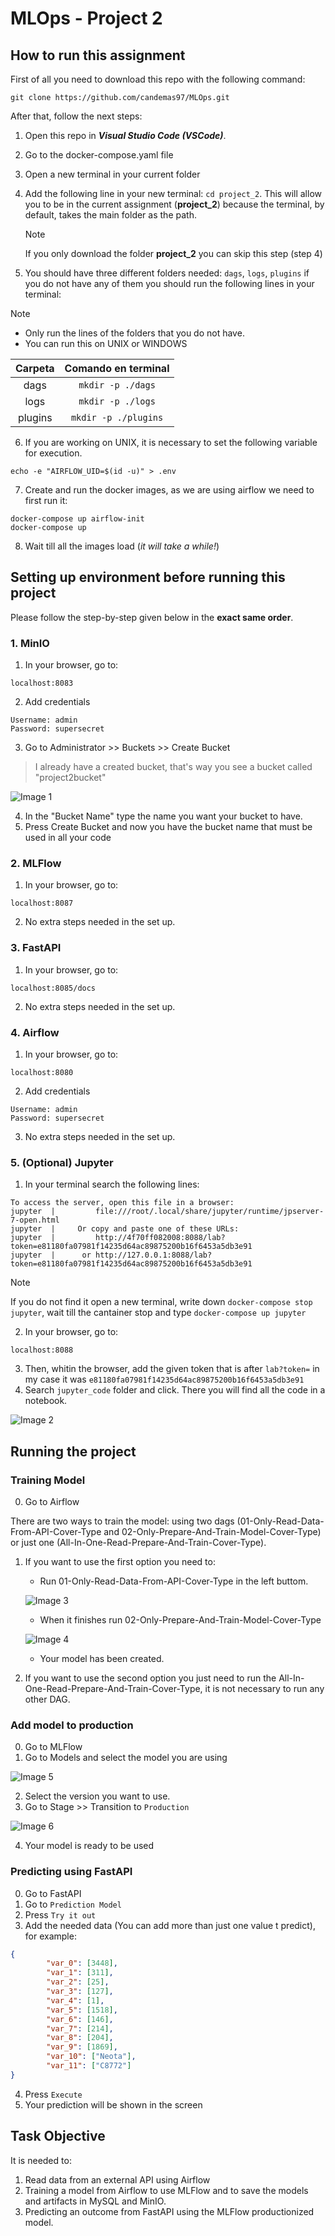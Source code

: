 # MLOps - Project 2

## How to run this assignment

First of all you need to download this repo with the following command:

`git clone https://github.com/candemas97/MLOps.git`

After that, follow the next steps:

1. Open this repo in **_Visual Studio Code (VSCode)_**.
2. Go to the docker-compose.yaml file
3. Open a new terminal in your current folder
4. Add the following line in your new terminal: `cd project_2`. This will allow you to be in the current assignment (**project_2**) because the terminal, by default, takes the main folder as the path.

   > [!NOTE]
   >
   > If you only download the folder **project_2** you can skip this step (step 4)

5. You should have three different folders needed: `dags`, `logs`, `plugins` if you do not have any of them you should run the following lines in your terminal:

> [!NOTE]
>
> - Only run the lines of the folders that you do not have.
> - You can run this on UNIX or WINDOWS

| Carpeta | Comando en terminal  |
| :-----: | :------------------: |
|  dags   |  `mkdir -p ./dags`   |
|  logs   |  `mkdir -p ./logs`   |
| plugins | `mkdir -p ./plugins` |

6. If you are working on UNIX, it is necessary to set the following variable for execution.

```
echo -e "AIRFLOW_UID=$(id -u)" > .env
```

7. Create and run the docker images, as we are using airflow we need to first run it:

```
docker-compose up airflow-init
docker-compose up
```

8. Wait till all the images load (_it will take a while!_)

## Setting up environment before running this project

Please follow the step-by-step given below in the **exact same order**.

### 1. MinIO

1. In your browser, go to:

```
localhost:8083
```

2. Add credentials
```
Username: admin
Password: supersecret
```
3. Go to Administrator >> Buckets >> Create Bucket

> I already have a created bucket, that's way you see a bucket called "project2bucket"

![Image 1](./images/img1.png)

4. In the "Bucket Name" type the name you want your bucket to have.
5. Press Create Bucket and now you have the bucket name that must be used in all your code

### 2. MLFlow

1. In your browser, go to:

```
localhost:8087
```

2. No extra steps needed in the set up.

### 3. FastAPI

1. In your browser, go to:

```
localhost:8085/docs
```

2. No extra steps needed in the set up.

### 4. Airflow

1. In your browser, go to:

```
localhost:8080
```

2. Add credentials
```
Username: admin
Password: supersecret
```
3. No extra steps needed in the set up.

### 5. (Optional) Jupyter

1. In your terminal search the following lines:

```
To access the server, open this file in a browser:
jupyter  |         file:///root/.local/share/jupyter/runtime/jpserver-7-open.html
jupyter  |     Or copy and paste one of these URLs:
jupyter  |         http://4f70ff082008:8088/lab?token=e81180fa07981f14235d64ac89875200b16f6453a5db3e91
jupyter  |      or http://127.0.0.1:8088/lab?token=e81180fa07981f14235d64ac89875200b16f6453a5db3e91
```

> [!NOTE]
>
> If you do not find it open a new terminal, write down `docker-compose stop jupyter`, wait till the cantainer stop and type `docker-compose up jupyter`

2. In your browser, go to:

```
localhost:8088
```

3. Then, whitin the browser, add the given token that is after `lab?token=` in my case it was `e81180fa07981f14235d64ac89875200b16f6453a5db3e91`
4. Search `jupyter_code` folder and click. There you will find all the code in a notebook.

![Image 2](./images/img2.png)

## Running the project

### Training Model

0. Go to Airflow

There are two ways to train the model: using two dags (01-Only-Read-Data-From-API-Cover-Type and 02-Only-Prepare-And-Train-Model-Cover-Type) or just one (All-In-One-Read-Prepare-And-Train-Cover-Type). 

1. If you want to use the first option you need to: 
   - Run 01-Only-Read-Data-From-API-Cover-Type in the left buttom.

   ![Image 3](./images/img3.png)

   - When it finishes run 02-Only-Prepare-And-Train-Model-Cover-Type

   ![Image 4](./images/img4.png)

   - Your model has been created.

2. If you want to use the second option you just need to run the All-In-One-Read-Prepare-And-Train-Cover-Type, it is not necessary to run any other DAG.

### Add model to production

0. Go to MLFlow
1. Go to Models and select the model you are using

![Image 5](./images/img5.png)

2. Select the version you want to use.
3. Go to Stage >> Transition to `Production`

![Image 6](./images/img6.png)

4. Your model is ready to be used


### Predicting using FastAPI

0. Go to FastAPI
1. Go to `Prediction Model`
2. Press `Try it out`
3. Add the needed data (You can add more than just one value t predict), for example:

```json
{
        "var_0": [3448],
        "var_1": [311],
        "var_2": [25],
        "var_3": [127],
        "var_4": [1],
        "var_5": [1518],
        "var_6": [146],
        "var_7": [214],
        "var_8": [204],
        "var_9": [1869],
        "var_10": ["Neota"],
        "var_11": ["C8772"]
}
```

4. Press `Execute`
5. Your prediction will be shown in the screen

## Task Objective

It is needed to:

1. Read data from an external API using Airflow
2. Training a model from Airflow to use MLFlow and to save the models and artifacts in MySQL and MinIO.
3. Predicting an outcome from FastAPI using the MLFlow productionized model.
